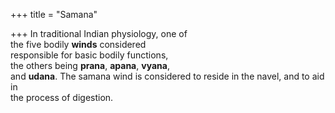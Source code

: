 +++
title = "Samana"

+++
In traditional Indian physiology, one of  
the five bodily **winds** considered  
responsible for basic bodily functions,  
the others being **prana**, **apana**, **vyana**,  
and **udana**. The samana wind is considered to reside in the navel, and to aid in  
the process of digestion.
